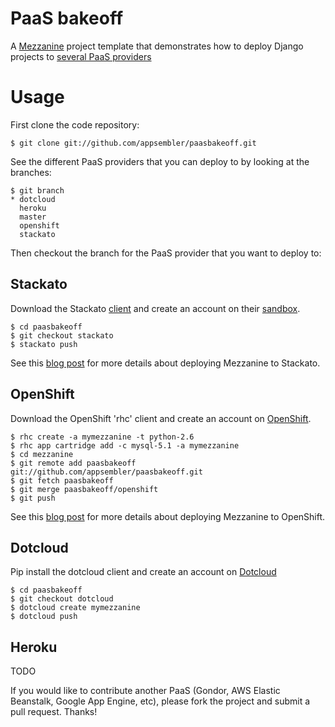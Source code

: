 PaaS bakeoff
============

A [Mezzanine](http://mezzanine.jupo.org) project template that demonstrates how to deploy Django projects to [several PaaS providers](http://appsembler.com/blog/paas-bakeoff-comparing-stackato-openshift-dotcloud-and-heroku-for-django-hosting-and-deployment/)

Usage
=====

First clone the code repository:

```
$ git clone git://github.com/appsembler/paasbakeoff.git
```

See the different PaaS providers that you can deploy to by looking at the branches:

```
$ git branch
* dotcloud
  heroku
  master
  openshift
  stackato
```

Then checkout the branch for the PaaS provider that you want to deploy to:

Stackato
--------

Download the Stackato [client](http://www.activestate.com/stackato/download_client) and create an account on their [sandbox](http://www.activestate.com/stackato/sandbox).

```
$ cd paasbakeoff
$ git checkout stackato
$ stackato push
```

See this [blog post](http://appsembler.com/blog/django-deployment-using-stackato/) for more details about deploying Mezzanine to Stackato.

OpenShift
---------

Download the OpenShift 'rhc' client and create an account on [OpenShift](http://openshift.redhat.com/).

```
$ rhc create -a mymezzanine -t python-2.6
$ rhc app cartridge add -c mysql-5.1 -a mymezzanine
$ cd mezzanine
$ git remote add paasbakeoff git://github.com/appsembler/paasbakeoff.git
$ git fetch paasbakeoff
$ git merge paasbakeoff/openshift
$ git push
```

See this [blog post](http://appsembler.com/blog/django-deployment-using-openshift/) for more details about deploying Mezzanine to OpenShift.

Dotcloud
--------

Pip install the dotcloud client and create an account on [Dotcloud](http://dotcloud.com)

```
$ cd paasbakeoff
$ git checkout dotcloud
$ dotcloud create mymezzanine
$ dotcloud push
```

Heroku
------

TODO

If you would like to contribute another PaaS (Gondor, AWS Elastic Beanstalk, Google App Engine, etc), please fork the project and submit a pull request. Thanks!

